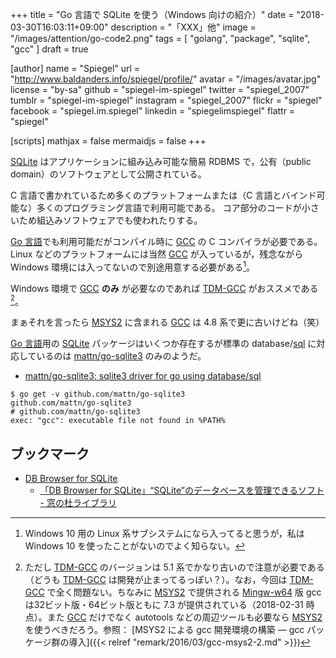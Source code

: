 +++
title = "Go 言語で SQLite を使う（Windows 向けの紹介）"
date =  "2018-03-30T16:03:11+09:00"
description = "「XXX」他"
image = "/images/attention/go-code2.png"
tags  = [ "golang", "package", "sqlite", "gcc" ]
draft = true

[author]
  name      = "Spiegel"
  url       = "http://www.baldanders.info/spiegel/profile/"
  avatar    = "/images/avatar.jpg"
  license   = "by-sa"
  github    = "spiegel-im-spiegel"
  twitter   = "spiegel_2007"
  tumblr    = "spiegel-im-spiegel"
  instagram = "spiegel_2007"
  flickr    = "spiegel"
  facebook  = "spiegel.im.spiegel"
  linkedin  = "spiegelimspiegel"
  flattr    = "spiegel"

[scripts]
  mathjax = false
  mermaidjs = false
+++

[SQLite] はアプリケーションに組み込み可能な簡易 RDBMS で，公有（public domain）のソフトウェアとして公開されている。

C 言語で書かれているため多くのプラットフォームまたは（C 言語とバインド可能な）多くのプログラミング言語で利用可能である。
コア部分のコードが小さいため組込みソフトウェアでも使われたりする。

[Go 言語]でも利用可能だがコンパイル時に [GCC] の C コンパイラが必要である。
Linux などのプラットフォームには当然 [GCC] が入っているが，残念ながら Windows 環境には入ってないので別途用意する必要がある[^sub1]。

[^sub1]: Windows 10 用の Linux 系サブシステムになら入ってると思うが，私は Windows 10 を使ったことがないのでよく知らない。

Windows 環境で [GCC] **のみ** が必要なのであれば [TDM-GCC] がおススメである[^gcc1]。

[^gcc1]: ただし [TDM-GCC] のバージョンは 5.1 系でかなり古いので注意が必要である（どうも [TDM-GCC] は開発が止まってるっぽい？）。なお，今回は [TDM-GCC] で全く問題ない。ちなみに [MSYS2] で提供される [Mingw-w64] 版 gcc は32ビット版・64ビット版ともに 7.3 が提供されている（2018-02-31 時点）。また [GCC] だけでなく autotools などの周辺ツールも必要なら [MSYS2] を使うべきだろう。参照： [MSYS2 による gcc 開発環境の構築 ― gcc パッケージ群の導入]({{< relref "remark/2016/03/gcc-msys2-2.md" >}})

まぁそれを言ったら [MSYS2] に含まれる [GCC] は 4.8 系で更に古いけどね（笑）

[Go 言語]用の [SQLite] パッケージはいくつか存在するが標準の database/[sql] に対応しているのは [mattn/go-sqlite3] のみのようだ。

- [mattn/go-sqlite3: sqlite3 driver for go using database/sql](https://github.com/mattn/go-sqlite3)


```text
$ go get -v github.com/mattn/go-sqlite3
github.com/mattn/go-sqlite3
# github.com/mattn/go-sqlite3
exec: "gcc": executable file not found in %PATH%
```


## ブックマーク

- [DB Browser for SQLite](http://sqlitebrowser.org/)
    - [「DB Browser for SQLite」“SQLite”のデータベースを管理できるソフト - 窓の杜ライブラリ](https://forest.watch.impress.co.jp/library/software/sqldbbrowser/)

[Go 言語]: https://golang.org/ "The Go Programming Language"
[SQLite]: https://www.sqlite.org/
[GCC]: https://gcc.gnu.org/ "GCC, the GNU Compiler Collection - GNU Project - Free Software Foundation (FSF)"
[Mingw-w64]: http://mingw-w64.org/doku.php "Mingw-w64 - GCC for Windows 64 & 32 bits [mingw-w64]"
[TDM-GCC]: http://tdm-gcc.tdragon.net/
[MSYS2]: http://www.msys2.org/
[sql]: https://golang.org/pkg/database/sql/ "sql - The Go Programming Language"
[mattn/go-sqlite3]: https://github.com/mattn/go-sqlite3 "mattn/go-sqlite3: sqlite3 driver for go using database/sql"
